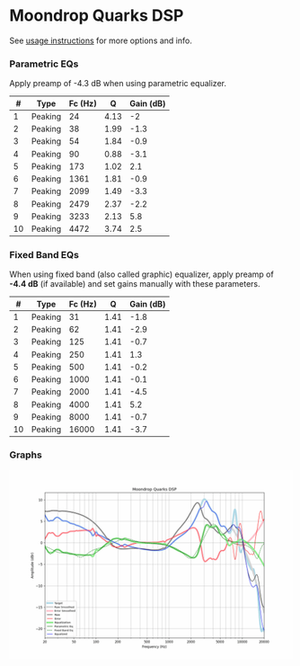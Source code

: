 # Moondrop Quarks DSP
See [usage instructions](https://github.com/jaakkopasanen/AutoEq#usage) for more options and info.

### Parametric EQs
Apply preamp of -4.3 dB when using parametric equalizer.

|   # | Type    |   Fc (Hz) |    Q |   Gain (dB) |
|-----|---------|-----------|------|-------------|
|   1 | Peaking |        24 | 4.13 |        -2   |
|   2 | Peaking |        38 | 1.99 |        -1.3 |
|   3 | Peaking |        54 | 1.84 |        -0.9 |
|   4 | Peaking |        90 | 0.88 |        -3.1 |
|   5 | Peaking |       173 | 1.02 |         2.1 |
|   6 | Peaking |      1361 | 1.81 |        -0.9 |
|   7 | Peaking |      2099 | 1.49 |        -3.3 |
|   8 | Peaking |      2479 | 2.37 |        -2.2 |
|   9 | Peaking |      3233 | 2.13 |         5.8 |
|  10 | Peaking |      4472 | 3.74 |         2.5 |

### Fixed Band EQs
When using fixed band (also called graphic) equalizer, apply preamp of **-4.4 dB** (if available) and set gains manually with these parameters.

|   # | Type    |   Fc (Hz) |    Q |   Gain (dB) |
|-----|---------|-----------|------|-------------|
|   1 | Peaking |        31 | 1.41 |        -1.8 |
|   2 | Peaking |        62 | 1.41 |        -2.9 |
|   3 | Peaking |       125 | 1.41 |        -0.7 |
|   4 | Peaking |       250 | 1.41 |         1.3 |
|   5 | Peaking |       500 | 1.41 |        -0.2 |
|   6 | Peaking |      1000 | 1.41 |        -0.1 |
|   7 | Peaking |      2000 | 1.41 |        -4.5 |
|   8 | Peaking |      4000 | 1.41 |         5.2 |
|   9 | Peaking |      8000 | 1.41 |        -0.7 |
|  10 | Peaking |     16000 | 1.41 |        -3.7 |

### Graphs
![](./Moondrop%20Quarks%20DSP.png)
